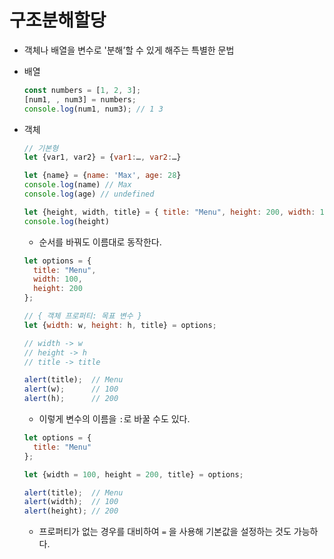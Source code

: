 # 구조분해할당

- 객체나 배열을 변수로 '분해’할 수 있게 해주는 특별한 문법
- 배열
    
    ```jsx
    const numbers = [1, 2, 3];
    [num1, , num3] = numbers;
    console.log(num1, num3); // 1 3
    ```
    
- 객체
    
    ```jsx
    // 기본형
    let {var1, var2} = {var1:…, var2:…}
    ```
    
    ```jsx
    let {name} = {name: 'Max', age: 28}
    console.log(name) // Max
    console.log(age) // undefined
    ```
    
    ```jsx
    let {height, width, title} = { title: "Menu", height: 200, width: 100 }
    console.log(height)
    ```
    
    - 순서를 바꿔도 이름대로 동작한다.
    
    ```jsx
    let options = {
      title: "Menu",
      width: 100,
      height: 200
    };
    
    // { 객체 프로퍼티: 목표 변수 }
    let {width: w, height: h, title} = options;
    
    // width -> w
    // height -> h
    // title -> title
    
    alert(title);  // Menu
    alert(w);      // 100
    alert(h);      // 200
    ```
    
    - 이렇게 변수의 이름을 `:`로 바꿀 수도 있다.
    
    ```jsx
    let options = {
      title: "Menu"
    };
    
    let {width = 100, height = 200, title} = options;
    
    alert(title);  // Menu
    alert(width);  // 100
    alert(height); // 200
    ```
    
    - 프로퍼티가 없는 경우를 대비하여 `=`
    을 사용해 기본값을 설정하는 것도 가능하다.